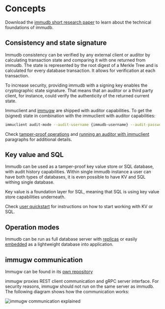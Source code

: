 # Concepts

Download the [immudb short research paper](https://codenotary.s3.amazonaws.com/Research-Paper-immudb-CodeNotary_v3.0.pdf) to learn about the technical foundations of immudb.

<WrappedSection>

## Consistency and state signature

Immudb consistency can be verified by any external client or auditor by calculating transaction state and comparing it with one returned from immudb. The state is represented by the root digest of a Merkle Tree and is calculated for every database transaction. It allows for verification at each transaction.

To increase security, providing immudb with a signing key enables the cryptographic state signature.
That means that an auditor or a third party client, for instance, could verify the authenticity of the returned current state.

Immuclient and [immugw](https://github.com/codenotary/immugw) are shipped with auditor capabilities.
To get the (signed) state in combination with the immuclient with auditor capabilities:
```bash
immuclient audit-mode --audit-username {immudb-username} --audit-password {immudb-pw} --server-signing-pub-key {state-public-key}
```

Check [tamper-proof operations](develop/operations.htm) and [running an auditor with immuclient](develop/auditor.html) paragraphs for additional details.

</WrappedSection>

<WrappedSection>

## Key value and SQL

Immudb can be used as a tamper-proof key value store or SQL database, with audit history capabilities. Within single immudb instance a user can have both types of databases, it is even possible to have KV and SQL withing single database.

Key value is a foundation layer for SQL, meaning that SQL is using key value store capabilities underneath. 

Check [user quickstart](quickstart.html) for instructions on how to start working with KV or SQL. 

</WrappedSection>

<WrappedSection>

## Operation modes

Immudb can be run as full database server with [replicas](operations/replication.html) or easily [embedded](develop/embedding.html) as a lightweight database into application.

</WrappedSection>

<WrappedSection>

## immugw communication
Immugw can be found in its [own repository](https://github.com/codenotary/immugw)

immugw proxies REST client communication and gRPC server interface. For security reasons, immugw should not run on the same server as immudb. The following diagram shows how the communication works:

![immugw communication explained](/diagram-immugw.svg)

</WrappedSection>
